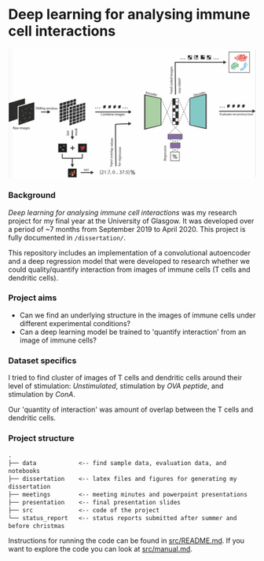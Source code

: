 # Deep learning for analysing immune cell interactions

![system diagram](dissertation/figures/system_diagram.png)

### Background

_Deep learning for analysing immune cell interactions_ was my research project for my final year at the University of Glasgow. It was developed over a period of ~7 months from September 2019 to April 2020. This project is fully documented in `/dissertation/`.

This repository includes an implementation of a convolutional autoencoder and a deep regression model that were developed to research whether we could quality/quantify interaction from images of immune cells (T cells and dendritic cells).

### Project aims

* Can we find an underlying structure in the images of immune cells under different experimental conditions?
* Can a deep learning model be trained to 'quantify interaction' from an image of immune cells?

### Dataset specifics

I tried to find cluster of images of T cells and dendritic cells around their level of stimulation: _Unstimulated_, stimulation by _OVA peptide_, and stimulation by _ConA_.

Our 'quantity of interaction' was amount of overlap between the T cells and dendritic cells.

### Project structure

```
.
├── data            <-- find sample data, evaluation data, and notebooks
├── dissertation    <-- latex files and figures for generating my dissertation
├── meetings        <-- meeting minutes and powerpoint presentations
├── presentation    <-- final presentation slides
├── src             <-- code of the project
└── status_report   <-- status reports submitted after summer and before christmas
```

Instructions for running the code can be found in [src/README.md](src/README.md). If you want to explore the code you can look at [src/manual.md](src/manual.md).

